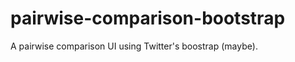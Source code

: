 pairwise-comparison-bootstrap
=============================

A pairwise comparison UI using Twitter's boostrap (maybe).
